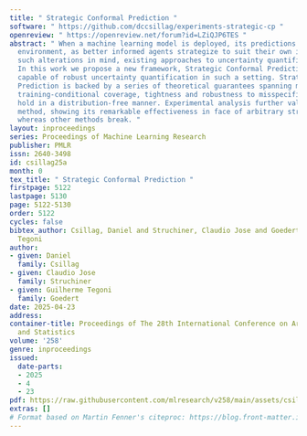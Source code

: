 ```yaml
---
title: " Strategic Conformal Prediction "
software: " https://github.com/dccsillag/experiments-strategic-cp "
openreview: " https://openreview.net/forum?id=LZiQJP6TES "
abstract: " When a machine learning model is deployed, its predictions can alter its
  environment, as better informed agents strategize to suit their own interests. With
  such alterations in mind, existing approaches to uncertainty quantification break.
  In this work we propose a new framework, Strategic Conformal Prediction, which is
  capable of robust uncertainty quantification in such a setting. Strategic Conformal
  Prediction is backed by a series of theoretical guarantees spanning marginal coverage,
  training-conditional coverage, tightness and robustness to misspecification that
  hold in a distribution-free manner. Experimental analysis further validates our
  method, showing its remarkable effectiveness in face of arbitrary strategic alterations,
  whereas other methods break. "
layout: inproceedings
series: Proceedings of Machine Learning Research
publisher: PMLR
issn: 2640-3498
id: csillag25a
month: 0
tex_title: " Strategic Conformal Prediction "
firstpage: 5122
lastpage: 5130
page: 5122-5130
order: 5122
cycles: false
bibtex_author: Csillag, Daniel and Struchiner, Claudio Jose and Goedert, Guilherme
  Tegoni
author:
- given: Daniel
  family: Csillag
- given: Claudio Jose
  family: Struchiner
- given: Guilherme Tegoni
  family: Goedert
date: 2025-04-23
address:
container-title: Proceedings of The 28th International Conference on Artificial Intelligence
  and Statistics
volume: '258'
genre: inproceedings
issued:
  date-parts:
  - 2025
  - 4
  - 23
pdf: https://raw.githubusercontent.com/mlresearch/v258/main/assets/csillag25a/csillag25a.pdf
extras: []
# Format based on Martin Fenner's citeproc: https://blog.front-matter.io/posts/citeproc-yaml-for-bibliographies/
---
```

